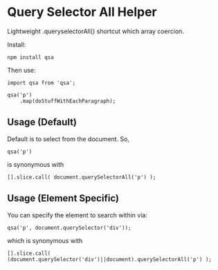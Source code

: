 # Query Selector All Helper

Lightweight .queryselectorAll() shortcut which array coercion.

Install:

	npm install qsa

Then use:
```
import qsa from 'qsa';

qsa('p')
	.map(doStuffWithEachParagraph);
```


## Usage (Default)

Default is to select from the document. So,

	qsa('p')

is synonymous with

	[].slice.call( document.querySelectorAll('p') );


## Usage (Element Specific)

You can specify the element to search within via:

	qsa('p', document.querySelector('div'));

which is synonymous with

	[].slice.call( (document.querySelector('div')||document).querySelectorAll('p') );

